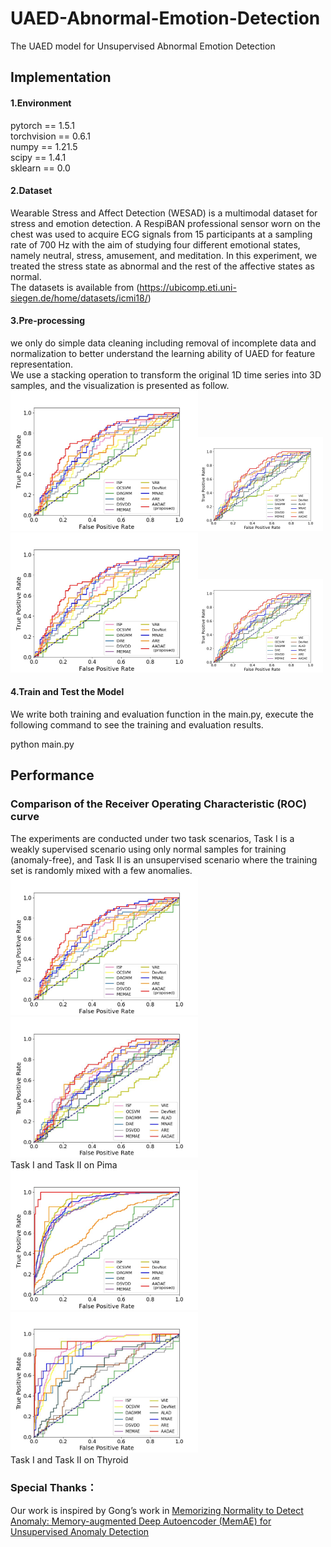 # UAED-Abnormal-Emotion-Detection
The UAED model for Unsupervised Abnormal Emotion Detection
## Implementation 
#### 1.Environment  
pytorch == 1.5.1  
torchvision == 0.6.1  
numpy == 1.21.5  
scipy == 1.4.1  
sklearn == 0.0  

#### 2.Dataset  
Wearable Stress and Affect Detection (WESAD) is a multimodal dataset for stress and emotion detection. A RespiBAN professional sensor worn on the chest was used to acquire ECG signals from 15 participants at a sampling rate of 700 Hz with the aim of studying four different emotional states, namely neutral, stress, amusement, and meditation. In this experiment, we treated the stress state as abnormal and the rest of the affective states as normal.  
The datasets is available from (https://ubicomp.eti.uni-siegen.de/home/datasets/icmi18/)  
#### 3.Pre-processing
we only do simple data cleaning including removal of incomplete data and normalization to better understand the learning ability of UAED for feature representation.   
We use a stacking operation to transform the original 1D time series into 3D samples, and the visualization is presented as follow.
<img src="https://github.com/zjiaqi725/Aadae-anomaly-detection/blob/main/results/roccurve_pima_task1.jpg" width="300" ><img src="https://github.com/zjiaqi725/Aadae-anomaly-detection/blob/main/results/roccurve_pima_task2.jpg" width="200" >  
<img src="https://github.com/zjiaqi725/Aadae-anomaly-detection/blob/main/results/roccurve_pima_task1.jpg" width="300" ><img src="https://github.com/zjiaqi725/Aadae-anomaly-detection/blob/main/results/roccurve_pima_task2.jpg" width="200" >  
#### 4.Train and Test the Model
We write both training and evaluation function in the main.py, execute the following command to see the training and evaluation results.

python main.py

## Performance
### Comparison of the Receiver Operating Characteristic (ROC) curve
The experiments are conducted under two task scenarios, Task I is a weakly supervised scenario using only normal samples for training (anomaly-free), and Task II is an unsupervised scenario where the training set is randomly mixed with a few anomalies.  
<img src="https://github.com/zjiaqi725/Aadae-anomaly-detection/blob/main/results/roccurve_pima_task1.jpg" width="300" ><img src="https://github.com/zjiaqi725/Aadae-anomaly-detection/blob/main/results/roccurve_pima_task2.jpg" width="300" >  
Task I and Task II on Pima  
<img src="https://github.com/zjiaqi725/Aadae-anomaly-detection/blob/main/results/roccurve_thyroid_task1.jpg" width="300" ><img src="https://github.com/zjiaqi725/Aadae-anomaly-detection/blob/main/results/roccurve_thyroid_task2.jpg" width="300" >  
Task I and Task II on Thyroid 
### Special Thanks：
Our work is inspired by Gong’s work in [Memorizing Normality to Detect Anomaly: Memory-augmented Deep Autoencoder (MemAE) for Unsupervised Anomaly Detection](https://donggong1.github.io/anomdec-memae)
